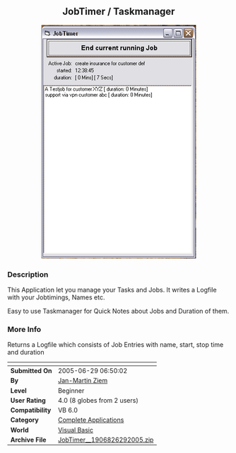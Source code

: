 ﻿<div align="center">

## JobTimer / Taskmanager

<img src="PIC2005629646402428.gif">
</div>

### Description

This Application let you manage your Tasks and Jobs. It writes a Logfile with your Jobtimings, Names etc.

Easy to use Taskmanager for Quick Notes about Jobs and Duration of them.
 
### More Info
 
Returns a Logfile which consists of Job Entries with name, start, stop time and duration


<span>             |<span>
---                |---
**Submitted On**   |2005-06-29 06:50:02
**By**             |[Jan\-Martin Ziem](https://github.com/Planet-Source-Code/PSCIndex/blob/master/ByAuthor/jan-martin-ziem.md)
**Level**          |Beginner
**User Rating**    |4.0 (8 globes from 2 users)
**Compatibility**  |VB 6\.0
**Category**       |[Complete Applications](https://github.com/Planet-Source-Code/PSCIndex/blob/master/ByCategory/complete-applications__1-27.md)
**World**          |[Visual Basic](https://github.com/Planet-Source-Code/PSCIndex/blob/master/ByWorld/visual-basic.md)
**Archive File**   |[JobTimer\_\_1906826292005\.zip](https://github.com/Planet-Source-Code/jan-martin-ziem-jobtimer-taskmanager__1-61392/archive/master.zip)








